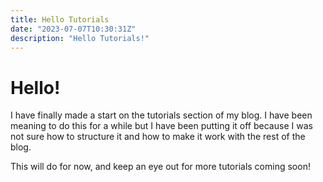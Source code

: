 ```yaml
---
title: Hello Tutorials
date: "2023-07-07T10:30:31Z"
description: "Hello Tutorials!"
---
```


# Hello!

I have finally made a start on the tutorials section of my blog. I have been meaning to do this for a while but I have been putting it off because I was not sure how to structure it and how to make it work with the rest of the blog.

This will do for now, and keep an eye out for more tutorials coming soon!